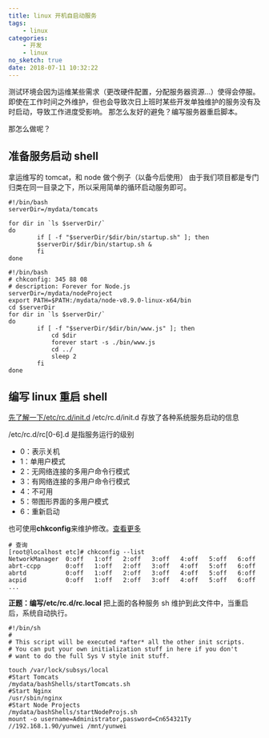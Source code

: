 ```yaml
---
title: linux 开机自启动服务
tags:
    - linux
categories:
    - 开发
    - linux
no_sketch: true
date: 2018-07-11 10:32:22
---
```


测试环境会因为运维某些需求（更改硬件配置，分配服务器资源...）使得会停服。
即使在工作时间之外维护，但也会导致次日上班时某些开发单独维护的服务没有及时启动，导致工作进度受影响。
那怎么友好的避免？编写服务器重启脚本。

那怎么做呢？

## 准备服务启动 shell

拿运维写的 tomcat，和 node 做个例子（以备今后使用）
由于我们项目都是专门归类在同一目录之下，所以采用简单的循环启动服务即可。

```shell
#!/bin/bash
serverDir=/mydata/tomcats

for dir in `ls $serverDir/`
do
        if [ -f "$serverDir/$dir/bin/startup.sh" ]; then
        $serverDir/$dir/bin/startup.sh &
        fi
done
```

```shell
#!/bin/bash
# chkconfig: 345 88 08
# description: Forever for Node.js
serverDir=/mydata/nodeProject
export PATH=$PATH:/mydata/node-v8.9.0-linux-x64/bin
cd $serverDir
for dir in `ls $serverDir/`
do
        if [ -f "$serverDir/$dir/bin/www.js" ]; then
            cd $dir
            forever start -s ./bin/www.js
            cd ../
            sleep 2
        fi
done
```

## 编写 linux 重启 shell

[先了解一下/etc/rc.d/init.d](https://blog.csdn.net/acs713/article/details/7322082)
/etc/rc.d/init.d
存放了各种系统服务启动的信息

/etc/rc.d/rc[0-6].d
是指服务运行的级别

-   0：表示关机
-   1：单用户模式
-   2：无网络连接的多用户命令行模式
-   3：有网络连接的多用户命令行模式
-   4：不可用
-   5：带图形界面的多用户模式
-   6：重新启动

也可使用**chkconfig**来维护修改。[查看更多](https://blog.csdn.net/lanyang123456/article/details/54695567)

```shell
# 查询
[root@localhost etc]# chkconfig --list
NetworkManager 	0:off	1:off	2:off	3:off	4:off	5:off	6:off
abrt-ccpp      	0:off	1:off	2:off	3:off	4:off	5:off	6:off
abrtd          	0:off	1:off	2:off	3:off	4:off	5:off	6:off
acpid          	0:off	1:off	2:off	3:off	4:off	5:off	6:off
...
```

**正题：编写/etc/rc.d/rc.local**
把上面的各种服务 sh 维护到此文件中，当重启后，系统自动执行。

```shell
#!/bin/sh
#
# This script will be executed *after* all the other init scripts.
# You can put your own initialization stuff in here if you don't
# want to do the full Sys V style init stuff.

touch /var/lock/subsys/local
#Start Tomcats
/mydata/bashShells/startTomcats.sh
#Start Nginx
/usr/sbin/nginx
#Start Node Projects
/mydata/bashShells/startNodeProjs.sh
mount -o username=Administrator,password=Cn654321Ty //192.168.1.90/yunwei /mnt/yunwei
```
